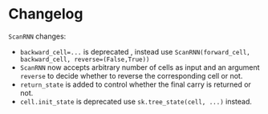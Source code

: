 # Changelog

`ScanRNN` changes:

- `backward_cell=...` is deprecated , instead use `ScanRNN(forward_cell, backward_cell, reverse=(False,True))`
- `ScanRNN` now accepts arbitrary number of cells as input and an argument `reverse` to decide whether to reverse the corresponding cell or not.
- `return_state` is added to control whether the final carry is returned or not.
- `cell.init_state` is deprecated use `sk.tree_state(cell, ...)` instead.
